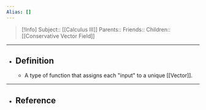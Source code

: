 ```yaml
---
Alias: []
---
```

> [!Info]
> Subject:: [[Calculus III]]
> Parents:: 
> Friends:: 
> Children:: [[Conservative Vector Field]]
---
- ## Definition
	- A type of function that assigns each "input" to a unique [[Vector]].
---
- ## Reference
